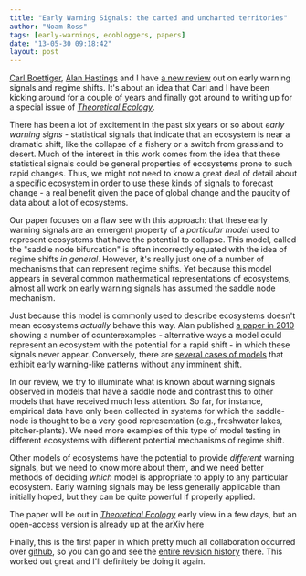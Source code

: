 ```yaml
---
title: "Early Warning Signals: the carted and uncharted territories"
author: "Noam Ross"
tags: [early-warnings, ecobloggers, papers]
date: "13-05-30 09:18:42"
layout: post
--- 
```



[Carl Boettiger](carlboettiger.info), [Alan
Hastings](http://two.ucdavis.edu/~me/) and I have [a new
review](http://arxiv.org/abs/1305.6700) out on early warning signals and
regime shifts. It's about an idea that Carl and I have been kicking
around for a couple of years and finally got around to writing up for a
special issue of [*Theoretical
Ecology*](http://link.springer.com/journal/12080).

There has been a lot of excitement in the past six years or so about
*early warning signs* - statistical signals that indicate that an
ecosystem is near a dramatic shift, like the collapse of a fishery or a
switch from grassland to desert. Much of the interest in this work comes
from the idea that these statistical signals could be general properties
of ecosystems prone to such rapid changes. Thus, we might not need to
know a great deal of detail about a specific ecosystem in order to use
these kinds of signals to forecast change - a real benefit given the
pace of global change and the paucity of data about a lot of ecosystems.

Our paper focuses on a flaw see with this approach: that these early
warning signals are an emergent property of a *particular model* used to
represent ecosystems that have the potential to collapse. This model,
called the "saddle node bifurcation" is often incorrectly equated with
the idea of regime shifts *in general*. However, it's really just one of
a number of mechanisms that can represent regime shifts. Yet because
this model appears in several common mathermatical representations of
ecosystems, almost all work on early warning signals has assumed the
saddle node mechanism.

Just because this model is commonly used to describe ecosystems doesn't
mean ecosystems *actually* behave this way. Alan published [a paper in
2010](http://dx.doi.org/10.1111/j.1461-0248.2010.01439.x) showing a
number of counterexamples - alternative ways a model could represent an
ecosystem with the potential for a rapid shift - in which these signals
never appear. Conversely, there are [several cases of
models](http://dx.doi.org/10.1111/j.1600-0706.2012.20838.x) that exhibit
early warning-like patterns without any imminent shift.

In our review, we try to illuminate what is known about warning signals
observed in models that have a saddle node and contrast this to other
models that have received much less attention. So far, for instance,
empirical data have only been collected in systems for which the
saddle-node is thought to be a very good representation (e.g.,
freshwater lakes, pitcher-plants). We need more examples of this type of
model testing in different ecosystems with different potential
mechanisms of regime shift.

Other models of ecosystems have the potential to provide *different*
warning signals, but we need to know more about them, and we need better
methods of deciding *which* model is appropriate to apply to any
particular ecosystem. Early warning signals may be less generally
applicable than initially hoped, but they can be quite powerful if
properly applied.

The paper will be out in [*Theoretical
Ecology*](http://link.springer.com/journal/12080) early view in a few
days, but an open-access version is already up at the arXiv
[here](http://arxiv.org/abs/1305.6700)

Finally, this is the first paper in which pretty much all collaboration
occurred over [github](https://github.com/), so you can go and see the
[entire revision
history](https://github.com/cboettig/ews-review/commits/master/manuscript.md)
there. This worked out great and I'll definitely be doing it again.
